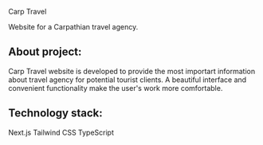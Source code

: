 Сarp Travel

Website for a Carpathian travel agency.

## About project:
Carp Travel website is developed to provide the most importart information about travel agency for potential tourist clients. A beautiful interface and convenient functionality make the user's work more comfortable. 

## Technology stack:
Next.js
Tailwind CSS 
TypeScript

